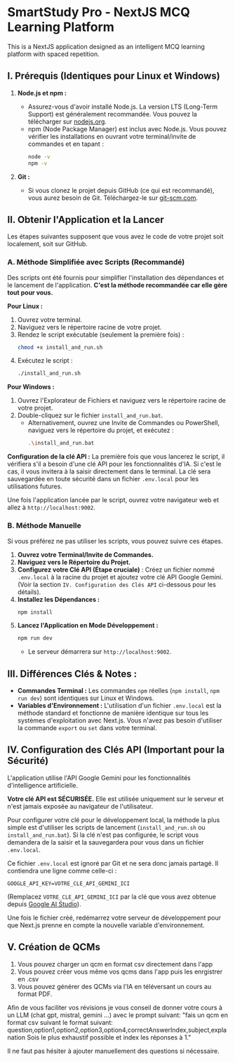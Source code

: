 
# SmartStudy Pro - NextJS MCQ Learning Platform

This is a NextJS application designed as an intelligent MCQ learning platform with spaced repetition.

## I. Prérequis (Identiques pour Linux et Windows)

1.  **Node.js et npm :**
    *   Assurez-vous d'avoir installé Node.js. La version LTS (Long-Term Support) est généralement recommandée. Vous pouvez la télécharger sur [nodejs.org](https://nodejs.org/).
    *   npm (Node Package Manager) est inclus avec Node.js. Vous pouvez vérifier les installations en ouvrant votre terminal/invite de commandes et en tapant :
        ```bash
        node -v
        npm -v
        ```

2.  **Git :**
    *   Si vous clonez le projet depuis GitHub (ce qui est recommandé), vous aurez besoin de Git. Téléchargez-le sur [git-scm.com](https://git-scm.com/).

## II. Obtenir l'Application et la Lancer

Les étapes suivantes supposent que vous avez le code de votre projet soit localement, soit sur GitHub.

### A. Méthode Simplifiée avec Scripts (Recommandé)

Des scripts ont été fournis pour simplifier l'installation des dépendances et le lancement de l'application. **C'est la méthode recommandée car elle gère tout pour vous.**

**Pour Linux :**

1.  Ouvrez votre terminal.
2.  Naviguez vers le répertoire racine de votre projet.
3.  Rendez le script exécutable (seulement la première fois) :
    ```bash
    chmod +x install_and_run.sh
    ```
4.  Exécutez le script :
    ```bash
    ./install_and_run.sh
    ```

**Pour Windows :**

1.  Ouvrez l'Explorateur de Fichiers et naviguez vers le répertoire racine de votre projet.
2.  Double-cliquez sur le fichier `install_and_run.bat`.
    *   Alternativement, ouvrez une Invite de Commandes ou PowerShell, naviguez vers le répertoire du projet, et exécutez :
        ```bash
        .\install_and_run.bat
        ```

**Configuration de la clé API :**
La première fois que vous lancerez le script, il vérifiera s'il a besoin d'une clé API pour les fonctionnalités d'IA. Si c'est le cas, il vous invitera à la saisir directement dans le terminal. La clé sera sauvegardée en toute sécurité dans un fichier `.env.local` pour les utilisations futures.

Une fois l'application lancée par le script, ouvrez votre navigateur web et allez à `http://localhost:9002`.

### B. Méthode Manuelle

Si vous préférez ne pas utiliser les scripts, vous pouvez suivre ces étapes.

1.  **Ouvrez votre Terminal/Invite de Commandes.**
2.  **Naviguez vers le Répertoire du Projet.**
3.  **Configurez votre Clé API (Étape cruciale)** : Créez un fichier nommé `.env.local` à la racine du projet et ajoutez votre clé API Google Gemini. (Voir la section `IV. Configuration des Clés API` ci-dessous pour les détails).
4.  **Installez les Dépendances :**
    ```bash
    npm install
    ```
5.  **Lancez l'Application en Mode Développement :**
    ```bash
    npm run dev
    ```
    *   Le serveur démarrera sur `http://localhost:9002`.

## III. Différences Clés & Notes :

*   **Commandes Terminal :** Les commandes `npm` réelles (`npm install`, `npm run dev`) sont identiques sur Linux et Windows.
*   **Variables d'Environnement :** L'utilisation d'un fichier `.env.local` est la méthode standard et fonctionne de manière identique sur tous les systèmes d'exploitation avec Next.js. Vous n'avez pas besoin d'utiliser la commande `export` ou `set` dans votre terminal.

## IV. Configuration des Clés API (Important pour la Sécurité)

L'application utilise l'API Google Gemini pour les fonctionnalités d'intelligence artificielle.

**Votre clé API est SÉCURISÉE.** Elle est utilisée uniquement sur le serveur et n'est jamais exposée au navigateur de l'utilisateur.

Pour configurer votre clé pour le développement local, la méthode la plus simple est d'utiliser les scripts de lancement (`install_and_run.sh` ou `install_and_run.bat`). Si la clé n'est pas configurée, le script vous demandera de la saisir et la sauvegardera pour vous dans un fichier `.env.local`.

Ce fichier `.env.local` est ignoré par Git et ne sera donc jamais partagé. Il contiendra une ligne comme celle-ci :
```
GOOGLE_API_KEY=VOTRE_CLE_API_GEMINI_ICI
```
(Remplacez `VOTRE_CLE_API_GEMINI_ICI` par la clé que vous avez obtenue depuis [Google AI Studio](https://aistudio.google.com/app/apikey)).

Une fois le fichier créé, redémarrez votre serveur de développement pour que Next.js prenne en compte la nouvelle variable d'environnement.

## V. Création de QCMs

1. Vous pouvez charger un qcm en format csv directement dans l'app
2. Vous pouvez créer vous même vos qcms dans l'app puis les enrgistrer en .csv
3. Vous pouvez générer des QCMs via l'IA en téléversant un cours au format PDF.

Afin de vous faciliter vos révisions je vous conseil de donner votre cours à un LLM (chat gpt, mistral, gemini ...) avec le prompt suivant:
"fais un qcm en format csv suivant le format suivant: 
question,option1,option2,option3,option4,correctAnswerIndex,subject,explanation
Sois le plus exhaustif possible et index les réponses à 1."

Il ne faut pas hésiter à ajouter manuellement des questions si nécessaire.
